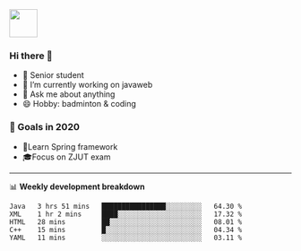 <img src="https://github.com/egoist/egoist/raw/master/balloon.gif" width="50">

### Hi there 🐏

- 🌱 Senior student
- 🔭 I’m currently working on javaweb
- 💬 Ask me about anything
- 😄 Hobby: badminton & coding

### 🚀 Goals in 2020
+ 🍃Learn Spring framework
+ 🎓Focus on ZJUT exam
-------

📊 **Weekly development breakdown**
<!--START_SECTION:waka-->
```text
Java   3 hrs 51 mins   ████████████████░░░░░░░░░   64.30 % 
XML    1 hr 2 mins     ████░░░░░░░░░░░░░░░░░░░░░   17.32 % 
HTML   28 mins         ██░░░░░░░░░░░░░░░░░░░░░░░   08.01 % 
C++    15 mins         █░░░░░░░░░░░░░░░░░░░░░░░░   04.34 % 
YAML   11 mins         ░░░░░░░░░░░░░░░░░░░░░░░░░   03.11 %
```
<!--END_SECTION:waka-->
